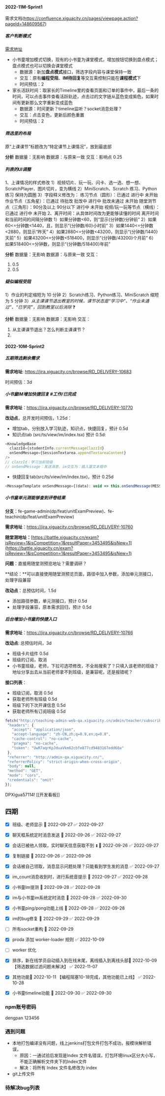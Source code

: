 #### 2022-11M-Sprint1

需求文档(https://confluence.xiguacity.cn/pages/viewpage.action?pageId=148609567)


##### 客户判断模式

[需求地址](https://confluence.xiguacity.cn/pages/viewpage.action?pageId=155433421)

- 小书童增加模式切换，现有的小书童为课堂模式，增加按钮切换到盘点模式；盘点模式也可以切换会课堂模式
	- 数据源：新加**盘点模式**接口，筛选字段内容与课堂保持一致
	- 交互：原有**编程受阻**、**IM待回复**等交互需控制只能在**课程模式**下
	- 时间预估：2
- 家长活跃时间：取家长的Timeline里的查看页面和订单的事件中，最后一条的时间，可以点击事件查看活跃轨迹，点击过的文字链从蓝色变成紫色，如果时间有更新那么文字重新变成蓝色
	- 数据源：时间更新？timeline监听？socket消息处理？
	- 交互：点击变色，更新后颜色重置
	- 时间预估：2


##### 筛选里的布局

原“上课课节”标题改为“特定课节上课情况”，放到最底部

**分析**
数据量：无影响
数据源：与原来一致
交互：影响点 0.25

##### 列表的UI调整

1、上课情况的样式修改
1）视频切片、玩一玩、闪卡、选一选、想一想、ScratchPlayer、图片切片，变为横线
2）MiniScratch、Scratch 练习、Python 练习 保持为圆圈
3）字段释义修改为：
练习节点（圆形）：已通过 进行中 未开始
作业节点（五角星）：已通过 待批改 批改中 进行中 批改未通过 未开始
随堂测节点（三角形）：90分及以上 90分以下 进行中 未开始
视频/玩一玩等节点（横线）：已通过 进行中 未开始
2、离开时间：从具体时间改为更能够读懂的时间
离开时间和当前时间的间隔分钟数
1）如果分钟数<60，则“显示{分钟数}分钟前”
2）如果60<=分钟数<1440，且，则显示“{分钟数/60}小时前”
3）如果1440<=分钟数<2880，则显示“昨天”
4）如果2880<=分钟数<43200，则显示“{分钟数/1440}天前”
5）如果43200<=分钟数<518400，则显示“{分钟数/43200}个月前”
6）如果518400<=分钟数，则显示“{分钟数/518400}年前”

**分析**
数据量：无影响
数据源：与原来一致
交互：
1. 0.5
2. 0.5

##### 疑似编程受阻

1）作业的判定缩短为 10 分钟
2）Scratch练习、Python练习、MiniScratch 缩短为 5 分钟
3）*从主课课节退出教室的时候，课节状态是“学习中”、“作业未通过”、“已学完”，回到教室以后消除*  ❓

**分析**
数据量：无影响
数据源：无影响
交互：

1. 从主课课节退出？怎么判断主课课节？
2. 


#### 2022-10M-Sprint2

##### 五期筛选剩余需求

**需求地址**: https://jira.xiguacity.cn/browse/RD_DELIVERY-10683

时间预估：3d


##### 小书童IM增加快捷回复 #工作/已完成

**需求地址**：https://jira.xiguacity.cn/browse/RD_DELIVERY-10770

**改动点**，总开发时间预估，1.25d：
- 增加tab，分别放入学习轨迹，知识点，快捷回复，预计 0.5d
- 知识点tab (src/ts/view/im/index.tsx) 预计 0.5d:
```javaScript
<KnowledgeBase  
  clazzId={studentInfo.currentMessageClazzId}  
  onSendMessage={SessionTextarea.appendTextareaContent}  
/>
// clazzId：学习当前班级
// onSendMessage：发送消息，im交互为：插入富文本框中
```

- 快捷回复tab(src/ts/view/im/index.tsx)，预计 0.25d
```javaScript
<MessageTemplate onSendMessage={(data): void => this.onSendMessage(MESSAGE_TYPE.ordinary, data)} />
```

##### 小书童单元测能够查到评卷结果 

**分支**：fe-game-admin(dp/feat/unitExamPreview)、fe-teachin(dp/feat/unitExamPreview)

**需求地址**：https://jira.xiguacity.cn/browse/RD_DELIVERY-10760

**随堂测地址：**[https://battle.xiguacity.cn/exam?isReview=1&isCompetition=1&resultPaper=3453495&isNew=1](https://battle.xiguacity.cn/exam?isReview=1&isCompetition=1&resultPaper=3453495&isNew=1)

**问题**：直接用随堂测预览地址？需要调研？

**结论：**可以直接使用随堂测预览页面，路径中加入参数，添加单元测接口，处理字段兼容

**改动点**：总预估时间，1.5d
- 添加路径参数，单元测接口，预计 0.5d
- 处理字段兼容，原本需求回归，预计 0.5d

##### 后台增加小书童的快捷入口

**需求地址**：https://jira.xiguacity.cn/browse/RD_DELIVERY-10766

**改动点**: 总预估时间，3d
- 班级卡片组件 0.5d
- 班级的订阅，取消
- 小书童班级，老师，下拉可选项修改，不全局搜索了？只填入该老师的班级？地址分享出去从当前老师拿不到班级，是兼容呢，还是报错呢？

**接口列表**：
- 班级订阅，取消 0.5d
- 获取老师所有班级 0.5d
- 班级下的下次开课信息 0.5d
- 获取老师所有订阅班级 0.5d
 ```javaScript
 fetch("http://teaching-admin-web-qa.xiguacity.cn/admin/teacher/subscribed_homework_clazzes/info", {
  "headers": {
    "accept": "application/json",
    "accept-language": "zh-CN,zh;q=0.9,en;q=0.8",
    "cache-control": "no-cache",
    "pragma": "no-cache",
    "token": "UwR7aqrKpJduaVkm62cbfe877cd9483167edd68a"
  },
  "referrer": "http://admin-qa.xiguacity.cn/",
  "referrerPolicy": "strict-origin-when-cross-origin",
  "body": null,
  "method": "GET",
  "mode": "cors",
  "credentials": "omit"
});
```

DPXigua57114!
[[开发看板]]






## 四期

- [x] 班级、老师显示 📅 2022-09-27 ✅ 2022-09-27
- [x] 聊天框系统定时消息发送 📅 2022-09-26 ✅ 2022-09-27
- [x] 会话已被他人领取，实时聊天信息获取不到 ⏫ 📅 2022-09-26 ✅ 2022-09-27
- [x] 复制链接 📅 2022-09-26 ✅ 2022-09-26
- [x] 会话被自己领取，消息显示问题处理？只能看到学生发的消息 ✅ 2022-09-27
- [x] im_count消息收到时，进行系统音提示 📅 2022-09-27 ✅ 2022-09-28
- [x] 小书童Im提测 📅 2022-09-28 ✅ 2022-09-28
- [x] im与小书童im系统定时消息 📅 2022-09-28 ✅ 2022-09-30
- [x] 小书童ping/pong功能上线 📅 2022-09-28 ✅ 2022-09-28
- [x] im的bug修复 📅 2022-09-29 ✅ 2022-09-29
- [ ] 所有socket重构 🛫 2022-09-29
- [x] proda 添加 worker-loader 规则 ✅ 2022-10-09
- [ ] worker 优化 
- [x] 排序，新在线学员自动插入到在线末尾，离线插入到离线头部📅 2022-10-09 【筛选数据过滤问题未解决】 ✅ 2022-11-07
- [x] 其他功能📅 2022-10-11 【编程阻塞10-18完成，其他功能已上线】 ✅ 2022-10-28

- [x] 小书童timeline功能 📅 2022-09-30 ✅ 2022-09-30

### npm账号密码
dengpan
123456





### 遇到问题
- 本地打包编译没有问题，线上jenkins打包文件打包不成功，报模块解析错误，
	- 原因：一通试验后发现是Index 文件名错误，打包环境linux区分大小写，不能正确解析文件夹下的Index文件
	- 解决：将所有 Index 文件名修改为 index 
- git上传文件

### 待解决bug列表



